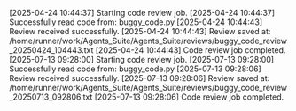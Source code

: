 [2025-04-24 10:44:37] Starting code review job.
[2025-04-24 10:44:37] Successfully read code from: buggy_code.py
[2025-04-24 10:44:43] Review received successfully.
[2025-04-24 10:44:43] Review saved at: /home/runner/work/Agents_Suite/Agents_Suite/reviews/buggy_code_review_20250424_104443.txt
[2025-04-24 10:44:43] Code review job completed.
[2025-07-13 09:28:00] Starting code review job.
[2025-07-13 09:28:00] Successfully read code from: buggy_code.py
[2025-07-13 09:28:06] Review received successfully.
[2025-07-13 09:28:06] Review saved at: /home/runner/work/Agents_Suite/Agents_Suite/reviews/buggy_code_review_20250713_092806.txt
[2025-07-13 09:28:06] Code review job completed.
